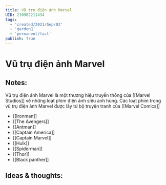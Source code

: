 ```yaml
---
title: Vũ trụ điện ảnh Marvel
UID: 210902211434
tags:
  - 'created/2021/Sep/02'
  - 'garden🏡'
  - 'permanent/fact'
publish: True
---
```

# Vũ trụ điện ảnh Marvel

## Notes:
Vũ trụ điện ảnh Marvel là một thương hiệu truyền thông của [[Marvel Studios]] về những loạt phim điện ảnh siêu anh hùng.
Các loạt phim trong vũ trụ điện ảnh Marvel được lấy từ bộ truyện tranh của [[Marvel Comics]]
- [[Ironman]]
- [[The Avengers]]
- [[Antman]]
- [[Captain America]]
- [[Captain Marvel]]
- [[Hulk]]
- [[Spiderman]]
- [[Thor]]
- [[Black panther]]

## Ideas & thoughts:
